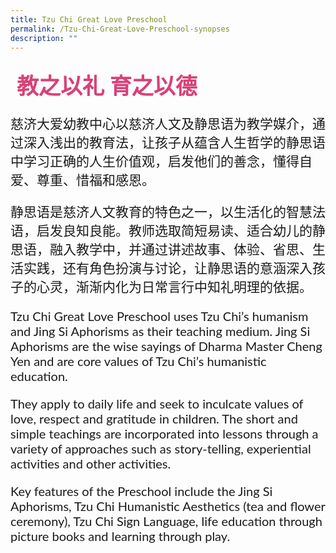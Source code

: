 ```yaml
---
title: Tzu Chi Great Love Preschool
permalink: /Tzu-Chi-Great-Love-Preschool-synopses
description: ""
---
```

<h4 style="font-size: 35px;font-family: KaiTi;padding-top:12px ;margin:10px;
color: #d84178;">教之以礼 育之以德</h4>
<p style="font-size: 21px;font-family: KaiTi;">    慈济大爱幼教中心以慈济人文及静思语为教学媒介，通过深入浅出的教育法，让孩子从蕴含人生哲学的静思语中学习正确的人生价值观，启发他们的善念，懂得自爱、尊重、惜福和感恩。</p>
<p style="font-size: 21px;font-family: KaiTi;">   静思语是慈济人文教育的特色之一，以生活化的智慧法语，启发良知良能。教师选取简短易读、适合幼儿的静思语，融入教学中，并通过讲述故事、体验、省思、生活实践，还有角色扮演与讨论，让静思语的意涵深入孩子的心灵，渐渐内化为日常言行中知礼明理的依据。</p>
<p  style="font-size: 20px;font-family:Lato,sans-serif;">Tzu Chi Great Love Preschool uses Tzu Chi’s humanism and Jing Si Aphorisms as their teaching medium. Jing Si Aphorisms are the wise sayings of Dharma Master Cheng Yen and are core values of Tzu Chi’s humanistic education. </p>
<p style="font-size: 20px;font-family:Lato,sans-serif;">They apply to daily life and seek to inculcate values of love, respect and gratitude in children. The short and simple teachings are incorporated into lessons through a variety of approaches such as story-telling, experiential activities and other activities.</p>
<p  style="font-size: 20px;font-family:Lato,sans-serif;">Key features of the Preschool include the Jing Si Aphorisms, Tzu Chi Humanistic Aesthetics (tea and flower ceremony), Tzu Chi Sign Language, life education through picture books and learning through play. 
</p>